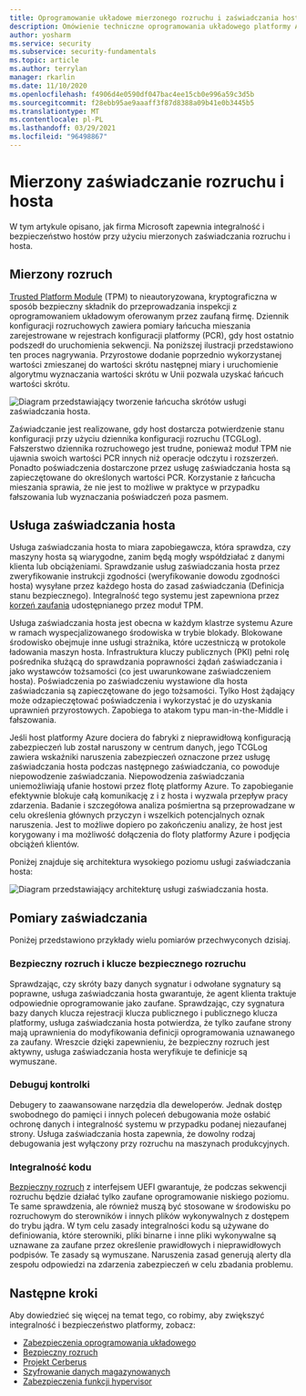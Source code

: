 ```yaml
---
title: Oprogramowanie układowe mierzonego rozruchu i zaświadczania hosta — zabezpieczenia platformy Azure
description: Omówienie techniczne oprogramowania układowego platformy Azure mierzonym rozruchem i zaświadczeniem hosta.
author: yosharm
ms.service: security
ms.subservice: security-fundamentals
ms.topic: article
ms.author: terrylan
manager: rkarlin
ms.date: 11/10/2020
ms.openlocfilehash: f4906d4e0590df047bac4ee15cb0e996a59c3d5b
ms.sourcegitcommit: f28ebb95ae9aaaff3f87d8388a09b41e0b3445b5
ms.translationtype: MT
ms.contentlocale: pl-PL
ms.lasthandoff: 03/29/2021
ms.locfileid: "96498867"
---
```

# <a name="measured-boot-and-host-attestation"></a>Mierzony zaświadczanie rozruchu i hosta
W tym artykule opisano, jak firma Microsoft zapewnia integralność i bezpieczeństwo hostów przy użyciu mierzonych zaświadczania rozruchu i hosta.

## <a name="measured-boot"></a>Mierzony rozruch

[Trusted Platform Module](/windows/security/information-protection/tpm/trusted-platform-module-top-node) (TPM) to nieautoryzowana, kryptograficzna w sposób bezpieczny składnik do przeprowadzania inspekcji z oprogramowaniem układowym oferowanym przez zaufaną firmę. Dziennik konfiguracji rozruchowych zawiera pomiary łańcucha mieszania zarejestrowane w rejestrach konfiguracji platformy (PCR), gdy host ostatnio podszedł do uruchomienia sekwencji. Na poniższej ilustracji przedstawiono ten proces nagrywania. Przyrostowe dodanie poprzednio wykorzystanej wartości zmieszanej do wartości skrótu następnej miary i uruchomienie algorytmu wyznaczania wartości skrótu w Unii pozwala uzyskać łańcuch wartości skrótu.

![Diagram przedstawiający tworzenie łańcucha skrótów usługi zaświadczania hosta.](./media/measured-boot-host-attestation/hash-chaining.png)

Zaświadczanie jest realizowane, gdy host dostarcza potwierdzenie stanu konfiguracji przy użyciu dziennika konfiguracji rozruchu (TCGLog). Fałszerstwo dziennika rozruchowego jest trudne, ponieważ moduł TPM nie ujawnia swoich wartości PCR innych niż operacje odczytu i rozszerzeń. Ponadto poświadczenia dostarczone przez usługę zaświadczania hosta są zapieczętowane do określonych wartości PCR. Korzystanie z łańcucha mieszania sprawia, że nie jest to możliwe w praktyce w przypadku fałszowania lub wyznaczania poświadczeń poza pasmem.

## <a name="host-attestation-service"></a>Usługa zaświadczania hosta

Usługa zaświadczania hosta to miara zapobiegawcza, która sprawdza, czy maszyny hosta są wiarygodne, zanim będą mogły współdziałać z danymi klienta lub obciążeniami. Sprawdzanie usług zaświadczania hosta przez zweryfikowanie instrukcji zgodności (weryfikowanie dowodu zgodności hosta) wysyłane przez każdego hosta do zasad zaświadczania (Definicja stanu bezpiecznego). Integralność tego systemu jest zapewniona przez [korzeń zaufania](https://www.uefi.org/sites/default/files/resources/UEFI%20RoT%20white%20paper_Final%208%208%2016%20%28003%29.pdf) udostępnianego przez moduł TPM.

Usługa zaświadczania hosta jest obecna w każdym klastrze systemu Azure w ramach wyspecjalizowanego środowiska w trybie blokady. Blokowane środowisko obejmuje inne usługi strażnika, które uczestniczą w protokole ładowania maszyn hosta. Infrastruktura kluczy publicznych (PKI) pełni rolę pośrednika służącą do sprawdzania poprawności żądań zaświadczania i jako wystawców tożsamości (co jest uwarunkowane zaświadczeniem hosta). Poświadczenia po zaświadczeniu wystawione dla hosta zaświadczania są zapieczętowane do jego tożsamości. Tylko Host żądający może odzapieczętować poświadczenia i wykorzystać je do uzyskania uprawnień przyrostowych. Zapobiega to atakom typu man-in-the-Middle i fałszowania.

Jeśli host platformy Azure dociera do fabryki z nieprawidłową konfiguracją zabezpieczeń lub został naruszony w centrum danych, jego TCGLog zawiera wskaźniki naruszenia zabezpieczeń oznaczone przez usługę zaświadczania hosta podczas następnego zaświadczania, co powoduje niepowodzenie zaświadczania. Niepowodzenia zaświadczania uniemożliwiają ufanie hostowi przez flotę platformy Azure. To zapobieganie efektywnie blokuje całą komunikację z i z hosta i wyzwala przepływ pracy zdarzenia. Badanie i szczegółowa analiza pośmiertna są przeprowadzane w celu określenia głównych przyczyn i wszelkich potencjalnych oznak naruszenia. Jest to możliwe dopiero po zakończeniu analizy, że host jest korygowany i ma możliwość dołączenia do floty platformy Azure i podjęcia obciążeń klientów.

Poniżej znajduje się architektura wysokiego poziomu usługi zaświadczania hosta:

![Diagram przedstawiający architekturę usługi zaświadczania hosta.](./media/measured-boot-host-attestation/host-attestation-arch.png)

## <a name="attestation-measurements"></a>Pomiary zaświadczania

Poniżej przedstawiono przykłady wielu pomiarów przechwyconych dzisiaj.

### <a name="secure-boot-and-secure-boot-keys"></a>Bezpieczny rozruch i klucze bezpiecznego rozruchu
Sprawdzając, czy skróty bazy danych sygnatur i odwołane sygnatury są poprawne, usługa zaświadczania hosta gwarantuje, że agent klienta traktuje odpowiednie oprogramowanie jako zaufane. Sprawdzając, czy sygnatura bazy danych klucza rejestracji klucza publicznego i publicznego klucza platformy, usługa zaświadczania hosta potwierdza, że tylko zaufane strony mają uprawnienia do modyfikowania definicji oprogramowania uznawanego za zaufany. Wreszcie dzięki zapewnieniu, że bezpieczny rozruch jest aktywny, usługa zaświadczania hosta weryfikuje te definicje są wymuszane.

### <a name="debug-controls"></a>Debuguj kontrolki
Debugery to zaawansowane narzędzia dla deweloperów. Jednak dostęp swobodnego do pamięci i innych poleceń debugowania może osłabić ochronę danych i integralność systemu w przypadku podanej niezaufanej strony. Usługa zaświadczania hosta zapewnia, że dowolny rodzaj debugowania jest wyłączony przy rozruchu na maszynach produkcyjnych.

### <a name="code-integrity"></a>Integralność kodu
[Bezpieczny rozruch](secure-boot.md) z interfejsem UEFI gwarantuje, że podczas sekwencji rozruchu będzie działać tylko zaufane oprogramowanie niskiego poziomu. Te same sprawdzenia, ale również muszą być stosowane w środowisku po rozruchowym do sterowników i innych plików wykonywalnych z dostępem do trybu jądra. W tym celu zasady integralności kodu są używane do definiowania, które sterowniki, pliki binarne i inne pliki wykonywalne są uznawane za zaufane przez określenie prawidłowych i nieprawidłowych podpisów. Te zasady są wymuszane. Naruszenia zasad generują alerty dla zespołu odpowiedzi na zdarzenia zabezpieczeń w celu zbadania problemu.

## <a name="next-steps"></a>Następne kroki
Aby dowiedzieć się więcej na temat tego, co robimy, aby zwiększyć integralność i bezpieczeństwo platformy, zobacz:

- [Zabezpieczenia oprogramowania układowego](firmware.md)
- [Bezpieczny rozruch](secure-boot.md)
- [Projekt Cerberus](project-cerberus.md)
- [Szyfrowanie danych magazynowanych](encryption-atrest.md)
- [Zabezpieczenia funkcji hypervisor](hypervisor.md)
